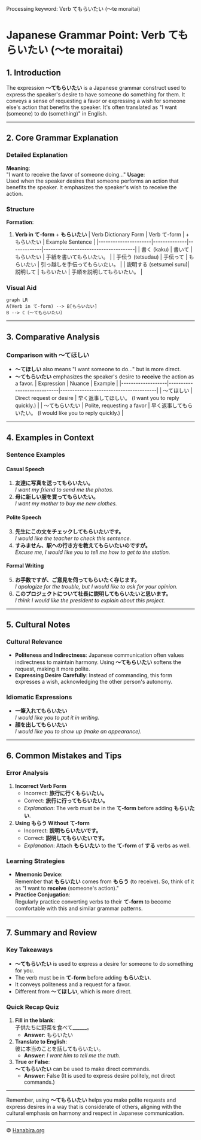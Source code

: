 Processing keyword: Verb てもらいたい (～te moraitai)
# Japanese Grammar Point: Verb てもらいたい (～te moraitai)

## 1. Introduction
The expression **〜てもらいたい** is a Japanese grammar construct used to express the speaker's desire to have someone do something for them. It conveys a sense of requesting a favor or expressing a wish for someone else's action that benefits the speaker. It's often translated as "I want (someone) to do (something)" in English.

---
## 2. Core Grammar Explanation
### Detailed Explanation
**Meaning**:  
"I want to receive the favor of someone doing..."
**Usage**:  
Used when the speaker desires that someone performs an action that benefits the speaker. It emphasizes the speaker's wish to receive the action.
### Structure
**Formation**:
1. **Verb in て-form** + **もらいたい**
   | Verb Dictionary Form | Verb て-form | + もらいたい | Example Sentence                    |
   |----------------------|--------------|-------------|--------------------------------------|
   | 書く (kaku)          | 書いて       | もらいたい   | 手紙を書いてもらいたい。             |
   | 手伝う (tetsudau)    | 手伝って     | もらいたい   | 引っ越しを手伝ってもらいたい。       |
   | 説明する (setsumei suru)| 説明して     | もらいたい   | 手順を説明してもらいたい。           |
### Visual Aid
```mermaid
graph LR
A(Verb in て-form) --> B[もらいたい]
B --> C〔〜てもらいたい〕
```
---
## 3. Comparative Analysis
### Comparison with 〜てほしい
- **〜てほしい** also means "I want someone to do..." but is more direct.
- **〜てもらいたい** emphasizes the speaker's desire to **receive** the action as a favor.
| Expression        | Nuance                     | Example                                |
|-------------------|----------------------------|----------------------------------------|
| 〜てほしい        | Direct request or desire   | 早く返事してほしい。 (I want you to reply quickly.) |
| 〜てもらいたい    | Polite, requesting a favor | 早く返事してもらいたい。 (I would like you to reply quickly.) |
---
## 4. Examples in Context
### Sentence Examples
#### Casual Speech
1. **友達に写真を送ってもらいたい。**  
   *I want my friend to send me the photos.*
2. **母に新しい服を買ってもらいたい。**  
   *I want my mother to buy me new clothes.*
#### Polite Speech
3. **先生にこの文をチェックしてもらいたいです。**  
   *I would like the teacher to check this sentence.*
4. **すみません、駅への行き方を教えてもらいたいのですが。**  
   *Excuse me, I would like you to tell me how to get to the station.*
#### Formal Writing
5. **お手数ですが、ご意見を伺ってもらいたく存じます。**  
   *I apologize for the trouble, but I would like to ask for your opinion.*
6. **このプロジェクトについて社長に説明してもらいたいと思います。**  
   *I think I would like the president to explain about this project.*
---
## 5. Cultural Notes
### Cultural Relevance
- **Politeness and Indirectness**: Japanese communication often values indirectness to maintain harmony. Using **〜てもらいたい** softens the request, making it more polite.
- **Expressing Desire Carefully**: Instead of commanding, this form expresses a wish, acknowledging the other person's autonomy.
### Idiomatic Expressions
- **一筆入れてもらいたい**  
  *I would like you to put it in writing.*
- **顔を出してもらいたい**  
  *I would like you to show up (make an appearance).*
---
## 6. Common Mistakes and Tips
### Error Analysis
1. **Incorrect Verb Form**
   - Incorrect: **旅行に行くもらいたい。**
   - Correct: **旅行に行ってもらいたい。**
   - *Explanation*: The verb must be in the **て-form** before adding **もらいたい**.
2. **Using もらう Without て-form**
   - Incorrect: **説明もらいたいです。**
   - Correct: **説明してもらいたいです。**
   - *Explanation*: Attach **もらいたい** to the **て-form** of **する** verbs as well.
### Learning Strategies
- **Mnemonic Device**:  
  Remember that **もらいたい** comes from **もらう** (to receive). So, think of it as "I want to **receive** (someone's action)."
- **Practice Conjugation**:  
  Regularly practice converting verbs to their **て-form** to become comfortable with this and similar grammar patterns.
---
## 7. Summary and Review
### Key Takeaways
- **〜てもらいたい** is used to express a desire for someone to do something for you.
- The verb must be in **て-form** before adding **もらいたい**.
- It conveys politeness and a request for a favor.
- Different from **〜てほしい**, which is more direct.
### Quick Recap Quiz
1. **Fill in the blank**:  
   子供たちに野菜を食べて______。
   - **Answer**: もらいたい
2. **Translate to English**:  
   彼に本当のことを話してもらいたい。
   - **Answer**: *I want him to tell me the truth.*
3. **True or False**:  
   **〜てもらいたい** can be used to make direct commands.
   - **Answer**: False (It is used to express desire politely, not direct commands.)
---
Remember, using **〜てもらいたい** helps you make polite requests and express desires in a way that is considerate of others, aligning with the cultural emphasis on harmony and respect in Japanese communication.


---

© [Hanabira.org](https://hanabira.org)
